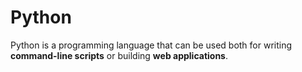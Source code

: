 # Python    

Python is a programming language that can be used both for writing **command-line scripts** or building **web applications**.
